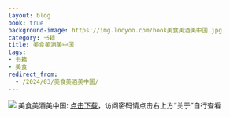```yaml
---
layout: blog
book: true
background-image: https://img.locyoo.com/book美食美酒美中国.jpg
category: 书籍
title: 美食美酒美中国
tags:
- 书籍
- 美食
redirect_from:
  - /2024/03/美食美酒美中国/
---
```

![](https://img.locyoo.com/book美食美酒美中国.jpg)
美食美酒美中国: <a name = "ref1" href="https://url18.ctfile.com/f/50983618-1268598583-03de63?p=3619">点击下载</a>，访问密码请点击右上方“关于”自行查看